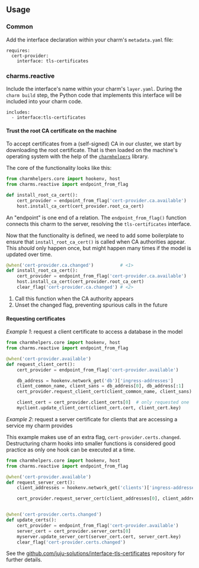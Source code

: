 ## Usage

### Common

Add the interface declaration within your charm's `metadata.yaml` file:

```plain
requires:
  cert-provider:
    interface: tls-certificates
```

### charms.reactive

Include the interface's name within your charm's `layer.yaml`. During the `charm build` step, the Python code that implements this interface will be included into your charm code.

```
includes:
  - interface:tls-certificates
```

#### Trust the root CA certificate on the machine

To accept certificates from a (self-signed) CA in our cluster, we start by downloading the root certificate. That is then loaded on the machine's operating system with the help of the [`charmhelpers`](https://charm-helpers.readthedocs.io/) library.  

The core of the functionality looks like this:

```python
from charmhelpers.core import hookenv, host
from charms.reactive import endpoint_from_flag

def install_root_ca_cert():
    cert_provider = endpoint_from_flag('cert-provider.ca.available')
    host.install_ca_cert(cert_provider.root_ca_cert)
```

An "endpoint" is one end of a relation. The `endpoint_from_flag()` function connects this charm to the server, resolving the `tls-certificates` interface.

Now that the functionality is defined, we need to add some boilerplate to ensure that   `install_root_ca_cert()` is called when CA authorities appear. This _should_ only happen once, but might happen many times if the model is updated over time.

```python
@when('cert-provider.ca.changed')          # <1>
def install_root_ca_cert():
    cert_provider = endpoint_from_flag('cert-provider.ca.available')
    host.install_ca_cert(cert_provider.root_ca_cert)
    clear_flag('cert-provider.ca.changed') # <2>
```

1. Call this function when the CA authority appears
2. Unset the changed flag, preventing spurious calls in the future

#### Requesting certificates

_Example 1_: request a client certificate to access a database in the model 

```python
from charmhelpers.core import hookenv, host
from charms.reactive import endpoint_from_flag

@when('cert-provider.available')
def request_client_cert():
    cert_provider = endpoint_from_flag('cert-provider.available')

    db_address = hookenv.network_get('db')['ingress-addresses']
    client_common_name, client_sans = db_address[0], db_address[:1]
    cert_provider.request_client_cert(client_common_name, client_sans)

    client_cert = cert_provider.client_certs[0]  # only requested one
    myclient.update_client_cert(client_cert.cert, client_cert.key)
```

_Example 2_: request a server certificate for clients that are accessing a service my charm provides

This example makes use of an extra flag, `cert-provider.certs.changed`. Destructuring charm hooks into smaller functions is considered good practice as only one hook can be executed at a time.

```python
from charmhelpers.core import hookenv, host
from charms.reactive import endpoint_from_flag

@when('cert-provider.available')
def request_server_cert():
    client_addresses = hookenv.network_get('clients')['ingress-addresses']

    cert_provider.request_server_cert(client_addresses[0], client_addresses[:1])


@when('cert-provider.certs.changed')
def update_certs():
    cert_provider = endpoint_from_flag('cert-provider.available')
    server_cert = cert_provider.server_certs[0]
    myserver.update_server_cert(server_cert.cert, server_cert.key)
    clear_flag('cert-provider.certs.changed')
```

See the [github.com/juju-solutions/interface-tls-certificates](https://github.com/juju-solutions/interface-tls-certificates/blob/master/requires.py) repository for further details.
